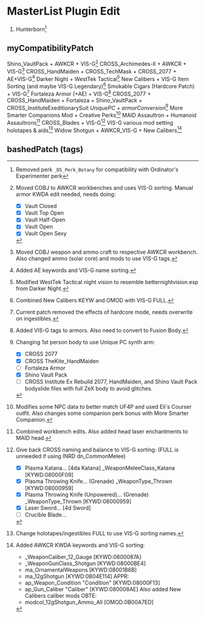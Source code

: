 # MasterList Plugin Edit

1. Hunterborn[^B71926F1]

[^B71926F1]: Removed perk `_DS_Perk_Botany` for compatibility with Ordinator's Experimenter perk

## myCompatibilityPatch

Shino_VaultPack + AWKCR + VIS-G[^4652CD7D]
CROSS_Archimedes-II + AWKCR + VIS-G[^4D7311B0]
CROSS_HandMaiden + CROSS_TechMask + CROSS_2077 + AE+VIS-G[^BCD6EDE2]
Darker Night + WestTek Tactical[^BEBDE78F]
New Calibers + VIS-G Item Sorting (and maybe VIS-G Legendary)[^378F4450]
Smokable Cigars (Hardcore Patch) + VIS-G[^3ECF7B48]
Fortaleza Armor (+AE) + VIS-G[^C538C2B1]
CROSS_2077 + CROSS_HandMaiden + Fortaleza + Shino_VaultPack + CROSS_InstituteExeditionarySuit _UniquePC_ + _armorConversion_[^43F8030E]
More Smarter Companions Mod + Creative Perks[^18EE74EF]
MAID Assaultron + Humanoid Assaultrons[^22E1BF3C]
CROSS_Blades + VIS-G[^8C461351]
VIS-G various mod setting holotapes & aids[^91E0ADE0]
Widow Shotgun + AWKCR_VIS-G + New Calibers[^1C9C6C03]

[^4652CD7D]: Moved COBJ to AWKCR workbenches and uses VIS-G sorting. Manual armor KWDA edit needed, needs doing:
    - [x] Vault Closed
    - [x] Vault Top Open
    - [x] Vault Half-Open
    - [x] Vault Open
    - [x] Vault Open Sexy
[^4D7311B0]: Moved COBJ weapon and ammo craft to respective AWKCR workbench. Also changed ammo (solar core) and mods to use VIS-G tags.
[^BCD6EDE2]: Added AE keywords and VIS-G name sorting.
[^BEBDE78F]: Modified WestTek Tactical night vision to resemble betternightvision.esp from Darker Night.
[^378F4450]: Combined New Calibers KEYW and OMOD with VIS-G FULL.
[^3ECF7B48]: Current patch removed the effects of hardcore mode, needs overwrite on ingestibles.
[^C538C2B1]: Added VIS-G tags to armors. Also need to convert to Fusion Body.
[^43F8030E]: Changing 1st person body to use Unique PC synth arm:
    - [x] CROSS 2077
    - [x] CROSS TheKite_HandMaiden
    - [ ] Fortaleza Armor
    - [x] Shino Vault Pack
    - [ ] CROSS Institute Ex
Rebuild 2077, HandMaiden, and Shino Vault Pack bodyslide files with full ZeX body to avoid glitches.
[^18EE74EF]: Modifies some NPC data to better match UF4P and used Eli's Courser outfit. Also changes some companion perk bonus with More Smarter Companion.
[^22E1BF3C]: Combined workbench edits. Also added head laser enchantments to MAID head.
[^8C461351]: Give back CROSS naming and balance to VIS-G sorting: (FULL is unneeded if using INRD dn_CommonMelee)
    - [x] Plasma Katana... [4da Katana] _WeaponMeleeClass_Katana [KYWD:08000F09]
    - [x] Plasma Throwing Knife... (Grenade) _WeaponType_Thrown [KYWD:08000959]
    - [x] Plasma Throwing Knife (Unpowered)... (Grenade) _WeaponType_Thrown [KYWD:08000959]
    - [x] Laser Sword... [4d Sword]
    - [ ] Crucible Blade...
[^91E0ADE0]: Change holotapes/ingestibles FULL to use VIS-G sorting names.
[^1C9C6C03]: Added AWKCR KWDA keywords and VIS-G sorting:
    - _WeaponCaliber_12_Gauge [KYWD:0800087A]
    - _WeaponGunClass_Shotgun [KYWD:08000BE4]
    - ma_OrnamentalWeapons [KYWD:08001B6B]
    - ma_12gShotgun [KYWD:0B04E114]
APPR:
    - ap_Weapon_Condition "Condition" [KYWD:08000F13]
    - ap_Gun_Caliber "Caliber" [KYWD:080008AE]
Also added New Calibers caliber mods OBTE:
    - modcol_12gShotgun_Ammo_All [OMOD:0B00A7ED]

## bashedPatch (tags)
